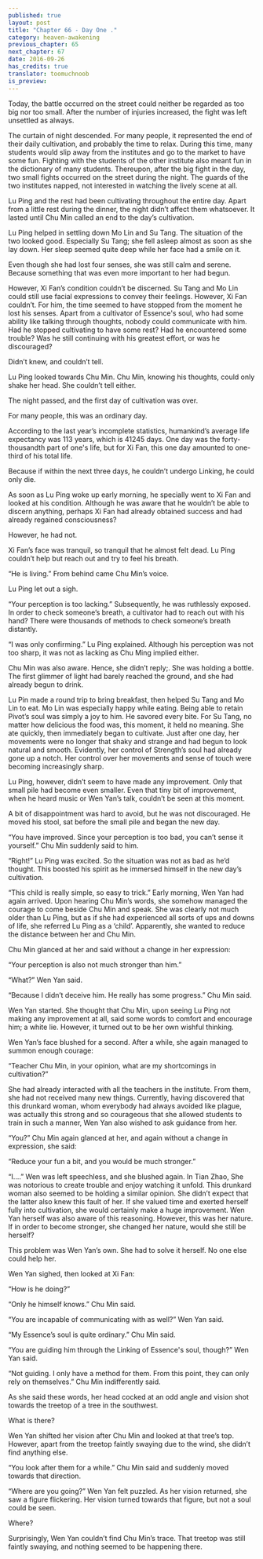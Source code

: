 ```yaml
---
published: true
layout: post
title: "Chapter 66 - Day One ."
category: heaven-awakening
previous_chapter: 65
next_chapter: 67
date: 2016-09-26
has_credits: true
translator: toomuchnoob
is_preview:
---
```

Today, the battle occurred on the street could neither be regarded as too big nor too small. After the number of injuries increased, the fight was left unsettled as always.

The curtain of night descended. For many people, it represented the end of their daily cultivation, and probably the time to relax. During this time, many students would slip away from the institutes and go to the market to have some fun. Fighting with the students of the other institute also meant fun in the dictionary of many students. Thereupon, after the big fight in the day, two small fights occurred on the street during the night. The guards of the two institutes napped, not interested in watching the lively scene at all.
<!--more-->

Lu Ping and the rest had been cultivating throughout the entire day. Apart from a little rest during the dinner, the night didn’t affect them whatsoever. It lasted until Chu Min called an end to the day’s cultivation.

Lu Ping helped in settling down Mo Lin and Su Tang. The situation of the two looked good. Especially Su Tang; she fell asleep almost as soon as she lay down. Her sleep seemed quite deep while her face had a smile on it.

Even though she had lost four senses, she was still calm and serene. Because something that was even more important to her had begun.

However, Xi Fan’s condition couldn’t be discerned. Su Tang and Mo Lin could still use facial expressions to convey their feelings. However, Xi Fan couldn’t. For him, the time seemed to have stopped from the moment he lost his senses. Apart from a cultivator of Essence's soul, who had some ability like talking through thoughts, nobody could communicate with him. Had he stopped cultivating to have some rest? Had he encountered some trouble? Was he still continuing with his greatest effort, or was he discouraged?

Didn’t knew, and couldn’t tell.

Lu Ping looked towards Chu Min. Chu Min, knowing his thoughts, could only shake her head. She couldn’t tell either.

The night passed, and the first day of cultivation was over.

For many people, this was an ordinary day.

According to the last year’s incomplete statistics, humankind’s average life expectancy was 113 years, which is 41245 days. One day was the forty-thousandth part of one's life, but for Xi Fan, this one day amounted to one-third of his total life.

Because if within the next three days, he couldn’t undergo Linking, he could only die.

As soon as Lu Ping woke up early morning, he specially went to Xi Fan and looked at his condition. Although he was aware that he wouldn’t be able to discern anything, perhaps Xi Fan had already obtained success and had already regained consciousness?

However, he had not.

Xi Fan’s face was tranquil, so tranquil that he almost felt dead. Lu Ping couldn’t help but reach out and try to feel his breath.

“He is living.” From behind came Chu Min’s voice.

Lu Ping let out a sigh.

“Your perception is too lacking.” Subsequently, he was ruthlessly exposed. In order to check someone’s breath, a cultivator had to reach out with his hand? There were thousands of methods to check someone’s breath distantly.

“I was only confirming.” Lu Ping explained. Although his perception was not too sharp, it was not as lacking as Chu Ming implied either.

Chu Min was also aware. Hence, she didn’t reply;. She was holding a bottle. The first glimmer of light had barely reached the ground, and she had already begun to drink.

Lu Pin made a round trip to bring breakfast, then helped Su Tang and Mo Lin to eat. Mo Lin was especially happy while eating. Being able to retain Pivot’s soul was simply a joy to him. He savored every bite. For Su Tang, no matter how delicious the food was, this moment, it held no meaning. She ate quickly, then immediately began to cultivate. Just after one day, her movements were no longer that shaky and strange and had begun to look natural and smooth. Evidently, her control of Strength’s soul had already gone up a notch. Her control over her movements and sense of touch were becoming increasingly sharp.

Lu Ping, however, didn’t seem to have made any improvement. Only that small pile had become even smaller. Even that tiny bit of improvement, when he heard music or Wen Yan’s talk, couldn’t be seen at this moment.

A bit of disappointment was hard to avoid, but he was not discouraged. He moved his stool, sat before the small pile and began the new day.

“You have improved. Since your perception is too bad, you can’t sense it yourself.” Chu Min suddenly said to him.

“Right!” Lu Ping was excited. So the situation was not as bad as he’d thought. This boosted his spirit as he immersed himself in the new day’s cultivation.

“This child is really simple, so easy to trick.” Early morning, Wen Yan had again arrived. Upon hearing Chu Min’s words, she somehow managed the courage to come beside Chu Min and speak. She was clearly not much older than Lu Ping, but as if she had experienced all sorts of ups and downs of life, she referred Lu Ping as a ‘child’. Apparently, she wanted to reduce the distance between her and Chu Min.

Chu Min glanced at her and said without a change in her expression:

“Your perception is also not much stronger than him.”

“What?” Wen Yan said.

“Because I didn’t deceive him. He really has some progress.”   Chu Min said.

Wen Yan started. She thought that Chu Min, upon seeing Lu Ping not making any improvement at all, said some words to comfort and encourage him; a white lie. However, it turned out to be her own wishful thinking.

Wen Yan’s face blushed for a second. After a while, she again managed to summon enough courage:

“Teacher Chu Min, in your opinion, what are my shortcomings in cultivation?”

She had already interacted with all the teachers in the institute. From them, she had not received many new things. Currently, having discovered that this drunkard woman, whom everybody had always avoided like plague, was actually this strong and so courageous that she allowed students to train in such a manner, Wen Yan also wished to ask guidance from her.

“You?” Chu Min again glanced at her, and again without a change in expression, she said:

“Reduce your fun a bit, and you would be much stronger.”

“I….” Wen was left speechless, and she blushed again. In Tian Zhao, She was notorious to create trouble and enjoy watching it unfold. This drunkard woman also seemed to be holding a similar opinion. She didn’t expect that the latter also knew this fault of her. If she valued time and exerted herself fully into cultivation, she would certainly make a huge improvement. Wen Yan herself was also aware of this reasoning. However, this was her nature. If in order to become stronger, she changed her nature, would she still be herself?

This problem was Wen Yan’s own. She had to solve it herself. No one else could help her.

Wen Yan sighed, then looked at Xi Fan:

“How is he doing?”

“Only he himself knows.” Chu Min said.

“You are incapable of communicating with as well?” Wen Yan said.

“My Essence’s soul is quite ordinary.” Chu Min said.

“You are guiding him through the Linking of Essence's soul, though?” Wen Yan said.

“Not guiding. I only have a method for them. From this point, they can only rely on themselves.” Chu Min indifferently said.

As she said these words, her head cocked at an odd angle and vision shot towards the treetop of a tree in the southwest.

What is there?

Wen Yan shifted her vision after Chu Min and looked at that tree’s top. However, apart from the treetop faintly swaying due to the wind, she didn’t find anything else.

“You look after them for a while.” Chu Min said and suddenly moved towards that direction.

“Where are you going?” Wen Yan felt puzzled. As her vision returned, she saw a figure flickering. Her vision turned towards that figure, but not a soul could be seen.

Where?

Surprisingly, Wen Yan couldn’t find Chu Min’s trace. That treetop was still faintly swaying, and nothing seemed to be happening there.
 
